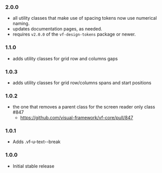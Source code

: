 ### 2.0.0

- all utility classes that make use of spacing tokens now use numerical naming.
- updates documentation pages, as needed.
- requires `v2.0.0` of the `vf-design-tokens` package or newer.

### 1.1.0

- adds utility classes for grid row and columns gaps

### 1.0.3

- adds utility classes for grid row/columns spans and start positions

### 1.0.2

- the one that removes a parent class for the screen reader only class #847
  - https://github.com/visual-framework/vf-core/pull/847

### 1.0.1

- Adds .vf-u-text--break

### 1.0.0

- Initial stable release
